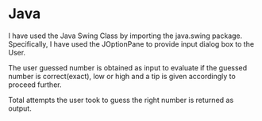 # Java

I have used the Java Swing Class by importing the java.swing package. Specifically, I have used the JOptionPane to provide input dialog box to the User.

The user guessed number is obtained as input to evaluate if the guessed number is correct(exact), low or high and a tip is given accordingly to proceed further.

Total attempts the user took to guess the right number is returned as output.
